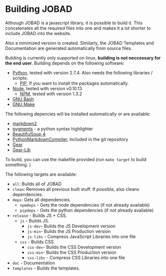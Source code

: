 # Building JOBAD

Although JOBAD is a javascript library, it is possible to build it. This concatenates all the required files into one and makes it a lot shorter to include JOBAD into the website. 

Also a minimized version is created. Similarly, the JOBAD Templates and Documentation are generated automatically from source files. 

Building is currently only supported on linux, **building is not neccessary for the end user**. Building depends on the following software: 

* [Python](http://www.python.org/), tested with version 2.7.4. Also needs the following libraries / scripts: 
    * [PIP](https://pypi.python.org/pypi/pip), If you want to install the packages automatically. 
* [Node](http://nodejs.org/), tested with version v0.10.13
    * [NPM](https://npmjs.org/), tested with version 1.3.2
* [GNU Bash](https://www.gnu.org/software/bash/)
* [GNU Make](https://www.gnu.org/software/make/)

The following depencies will be installed automatically or are available: 

* [markdown2](https://github.com/trentm/python-markdown2)
* [pygments](http://pygments.org/) - a python syntax highlighter
* [BeautifulSoup 4](http://www.crummy.com/software/BeautifulSoup/)
* [PythonMarkdownCompiler](https://github.com/tkw1536/PythonMarkdownCompiler), included in the git repository
* [Gear](https://npmjs.org/package/gear)
* [Gear-Lib](https://npmjs.org/package/gear-lib)


To build, you can use the makefile provided (run `make target` to build something. )

The following targets are available: 

* `all`: Builds all of JOBAD
* `clean`: Removes all previous built stuff. If possible, also cleans dependencies. 
* `deps`: Gets all dependencies. 
    * `npmdeps` - Gets the node dependencies (if not already available)
    * `pipdeps` - Gets the python dependencies (if not already available)
* `release` - Builds JS + CSS. 
    * `js` - Builds JS. 
        * `js-dev`- Builds the JS Development version
        * `js-min`- Builds the JS Production version
        * `js-libs` - Compress JavaScript Libraries into one file
    * `css` - Builds CSS. 
        * `css-dev`- Builds the CSS Development version
        * `css-min`- Builds the CSS Production version
        * `css-libs` - Compress CSS Libraries into one file
* `doc` - Documentation
* `templates` - Builds the templates.  